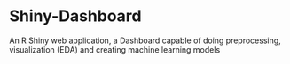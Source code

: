 # Shiny-Dashboard
An R Shiny web application, a Dashboard  capable of doing preprocessing, visualization (EDA) and creating machine learning models  
